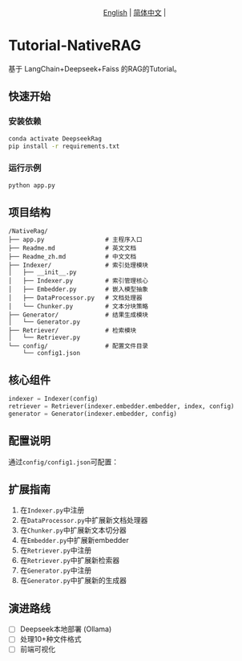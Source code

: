 
<p align="center">
  <a href="./README.md">English</a> |
  <a href="./README_zh.md">简体中文</a> |
</p>

# Tutorial-NativeRAG

基于 LangChain+Deepseek+Faiss 的RAG的Tutorial。  


## 快速开始
### 安装依赖
```bash
conda activate DeepseekRag
pip install -r requirements.txt
```

### 运行示例
```bash
python app.py
```

## 项目结构

```
/NativeRag/
├── app.py                 # 主程序入口
├── Readme.md              # 英文文档
├── Readme_zh.md           # 中文文档
├── Indexer/               # 索引处理模块
│   ├── __init__.py
│   ├── Indexer.py         # 索引管理核心
│   ├── Embedder.py        # 嵌入模型抽象
│   ├── DataProcessor.py   # 文档处理器
│   └── Chunker.py         # 文本分块策略
├── Generator/             # 结果生成模块
│   └── Generator.py       
├── Retriever/             # 检索模块
│   └── Retriever.py
└── config/                # 配置文件目录
    └── config1.json
```

## 核心组件

```python
indexer = Indexer(config)
retriever = Retriever(indexer.embedder.embedder, index, config)
generator = Generator(indexer.embedder, config)
```

## 配置说明
通过`config/config1.json`可配置：


## 扩展指南
1. 在`Indexer.py`中注册
2. 在`DataProcessor.py`中扩展新文档处理器
3. 在`Chunker.py`中扩展新文本切分器
4. 在`Embedder.py`中扩展新embedder
5. 在`Retriever.py`中注册
6. 在`Retriever.py`中扩展新检索器
7. 在`Generator.py`中注册
8. 在`Generator.py`中扩展新的生成器

## 演进路线
- [ ] Deepseek本地部署 (Ollama)
- [ ] 处理10+种文件格式
- [ ] 前端可视化
